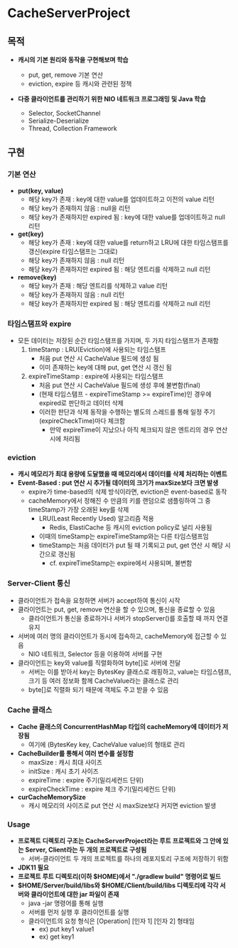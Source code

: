 # CacheServerProject

## 목적
- **캐시의 기본 원리와 동작을 구현해보며 학습**
  - put, get, remove 기본 연산
  - eviction, expire 등 캐시와 관련된 정책

- **다중 클라이언트를 관리하기 위한 NIO 네트워크 프로그래밍 및 Java 학습**
  - Selector, SocketChannel 
  - Serialize-Deserialize
  - Thread, Collection Framework

## 구현
### 기본 연산
- **put(key, value)**
  - 해당 key가 존재 : key에 대한 value를 업데이트하고 이전의 value 리턴
  - 해당 key가 존재하지 않음 : null을 리턴
  - 해당 key가 존재하지만 expired 됨 : key에 대한 value를 업데이트하고 null 리턴
- **get(key)**
  - 해당 key가 존재 : key에 대한 value를 return하고 LRU에 대한 타임스탬프를 갱신(expire 타임스탬프는 그대로)
  - 해당 key가 존재하지 않음 : null 리턴
  - 해당 key가 존재하지만 expired 됨 : 해당 엔트리를 삭제하고 null 리턴
- **remove(key)**
    - 해당 key가 존재 : 해당 엔트리를 삭제하고 value 리턴
    - 해당 key가 존재하지 않음 : null 리턴
    - 해당 key가 존재하지만 expired 됨 : 해당 엔트리를 삭제하고 null 리턴

### 타임스탬프와 expire
- 모든 데이터는 저장된 순간 타임스탬프를 가지며, 두 가지 타임스탬프가 존재함
  1. timeStamp : LRU(Eviction)에 사용되는 타임스탬프 
     - 처음 put 연산 시 CacheValue 필드에 생성 됨
     - 이미 존재하는 key에 대해 put, get 연산 시 갱신 됨
  2. expireTimeStamp : expire에 사용되는 타임스탬프 
     - 처음 put 연산 시 CacheValue 필드에 생성 후에 불변함(final)
     - (현재 타임스탬프 - expireTimeStamp >= expireTime)인 경우에 expired로 판단하고 데이터 삭제
     - 이러한 판단과 삭제 동작을 수행하는 별도의 스레드를 통해 일정 주기(expireCheckTime)마다 체크함
       - 만약 expireTime이 지났으나 아직 체크되지 않은 엔트리의 경우 연산 시에 처리됨

### eviction
- **캐시 메모리가 최대 용량에 도달했을 때 메모리에서 데이터를 삭제 처리하는 이벤트**
- **Event-Based : put 연산 시 추가될 데이터의 크기가 maxSize보다 크면 발생**
  - expire가 time-based의 삭제 방식이라면, eviction은 event-based로 동작
  - cacheMemory에서 정해진 수 만큼의 키를 랜덤으로 샘플링하여 그 중 timeStamp가 가장 오래된 key를 삭제
    - LRU(Least Recently Used) 알고리즘 적용
      - Redis, ElastiCache 등 캐시의 eviction policy로 널리 사용됨
    - 이때의 timeStamp는 expireTimeStamp와는 다른 타임스탬프임
    - timeStamp는 처음 데이터가 put 될 때 기록되고 put, get 연산 시 해당 시간으로 갱신됨
      - cf. expireTimeStamp는 expire에서 사용되며, 불변함

### Server-Client 통신
- 클라이언트가 접속을 요청하면 서버가 accept하여 통신이 시작
- 클라이언트는 put, get, remove 연산을 할 수 있으며, 통신을 종료할 수 있음
  - 클라이언트가 통신을 종료하거나 서버가 stopServer()를 호출할 때 까지 연결 유지
- 서버에 여러 명의 클라이언트가 동시에 접속하고, cacheMemory에 접근할 수 있음
  - NIO 네트워크, Selector 등을 이용하여 서버를 구현
- 클라이언트는 key와 value를 직렬화하여 byte[]로 서버에 전달
  - 서버는 이를 받아서 key는 BytesKey 클래스로 래핑하고, value는 타임스탬프, 크기 등 여러 정보화 함께 CacheValue라는 클래스로 관리
  - byte[]로 직렬화 되기 때문에 객체도 주고 받을 수 있음

### Cache 클래스
- **Cache 클래스의 ConcurrentHashMap 타입의 cacheMemory에 데이터가 저장됨**
  - 여기에 (BytesKey key, CacheValue value)의 형태로 관리
- **CacheBuilder를 통해서 여러 변수를 설정함**
  - maxSize : 캐시 최대 사이즈 
  - initSize : 캐시 초기 사이즈
  - expireTime : expire 주기(밀리세컨드 단위) 
  - expireCheckTime : expire 체크 주기(밀리세컨드 단위) 
- **curCacheMemorySize**
  - 캐시 메모리의 사이즈로 put 연산 시 maxSize보다 커지면 eviction 발생

### Usage
- **프로젝트 디렉토리 구조는 CacheServerProject라는 루트 프로젝트와 그 안에 있는 Server, Client라는 두 개의 프로젝트로 구성됨**
    - 서버-클라이언트 두 개의 프로젝트를 하나의 레포지토리 구조에 저장하기 위함
- **JDK11 필요**
- **프로젝트 루트 디렉토리(이하 $HOME)에서 "./gradlew build" 명령어로 빌드**
- **$HOME/Server/build/libs와 $HOME/Client/build/libs 디렉토리에 각각 서버와 클라이언트에 대한 jar 파일이 존재**
    - java -jar 명령어를 통해 실행
    - 서버를 먼저 실행 후 클라이언트를 실행
    - 클라이언트의 요청 형식은 [Operation] [인자 1] [인자 2] 형태임
      - ex) put key1 value1
      - ex) get key1
